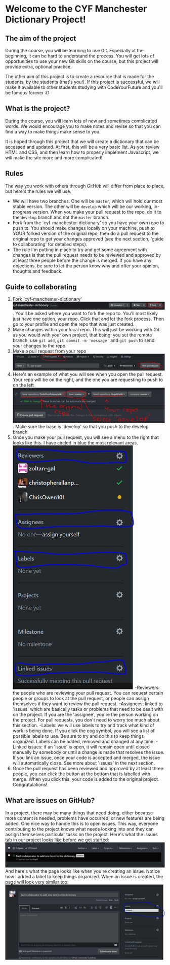 # Welcome to the CYF Manchester Dictionary Project!

## The aim of the project

During the course, you will be learning to use Git. Especially at the beginning, it can be hard to understand the process. You will get lots of opportunities to use your new Git skills on the course, but this project will provide extra, optional practice.

The other aim of this project is to create a resource that is made for the students, by the students (that's you!). If this project is successful, we will make it available to other students studying with CodeYourFuture and you'll be famous forever :D

## What is the project?

During the course, you will learn lots of new and sometimes complicated words. We would encourage you to make notes and revise so that you can find a way to make things make sense to you.

It is hoped through this project that we will create a dictionary that can be accessed and updated. At first, this will be a very basic list. As you review HTML and CSS, and then learn how to properly implement Javascript, we will make the site more and more complicated!

## Rules

The way you work with others through GitHub will differ from place to place, but here's the rules we will use.

- We will have two branches. One will be `master`, which will hold our most stable version. The other will be `develop` which will be our working, in-progress version. When you make your pull request to the repo, do it to the `develop` branch and not the `master` branch.
- Fork from the `cyf-manchester-dictionary' so you have your own repo to push to. You should make changes locally on your machine, push to YOUR forked version of the original repo, then do a pull request to the original repo to get your changes approved (see the next section, 'guide to collaborating' for detailed steps).
- The rule I'm putting in place to try and get some agreement with changes is that the pull request needs to be reviewed and approved by at least three people before the change is merged. If you have any objections, be sure to let the person know why and offer your opinion, thoughts and feedback.

## Guide to collaborating

1. Fork 'cyf-manchester-dictionary'
   ![fork button on github](images/forkcap.png). You'll be asked where you want to fork the repo to. You'll most likely just have one option, your repo. Click that and let the fork process. Then go to your profile and open the repo that was just created.
2. Make changes within your local repo. This will just be working with Git as you would with your own project, that being: you set the remote branch, use `git add`, `git commit -m 'message'` and `git push` to send your changes to the repo.
3. Make a pull request from your repo
   ![pull request button location](images/prcap.png)
4. Here's an example of what you will see when you open the pull request. Your repo will be on the right, and the one you are requesting to push to on the left ![pull request with repo names and base location](images/examplepr.png). Make sure the base is 'develop' so that you push to the develop branch.
5. Once you make your pull request, you will see a menu to the right that looks like this. I have circled in blue the most relevant areas.
   ![pull request menu](images/prmenu.png)
   -Reviewers: the people who are reviewing your pull request. You can request certain people or groups to look at the pull request, or people can assign themselves if they want to review the pull request.
   -Assignees: linked to 'issues' which are basically tasks or problems that need to be dealt with on the project. If you are the 'assignee', you're the person working on the project. For pull requests, you don't need to worry too much about this section.
   -Labels: we will use labels to try and track what kind of work is being done. If you click the cog symbol, you will see a list of possible labels to use. Be sure to try and do this to keep things organized. Labels can be added, removed and changed at any time.
   -Linked issues: if an 'issue' is open, it will remain open until closed manually by somebody or until a change is made that resolves the issue. If you link an issue, once your code is accepted and merged, the issue will automatically close. See more about 'issues' in the next section.
6. Once the pull request has been reviewed and approved by at least three people, you can click the button at the bottom that is labelled with merge. When you click this, your code is added to the original project. Congratulations!

## What are issues on GitHub?

In a project, there may be many things that need doing, either because more content is needed, problems have occurred, or new features are being added. One nice way to handle this is to open issues. This way, everyone contributing to the project knows what needs looking into and they can assign themselves particular tasks on the project. Here's what the issues tab in our project looks like before we get started:
![issues list in GitHub](images/issuelist.png)
And here's what the page looks like when you're creating an issue. Notice how I added a label to keep things organized. When an issue is created, the page will look very similar too.
![create issue page in GitHub](images/createissue.png)
